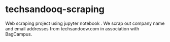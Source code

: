# techsandooq-scraping
Web scraping project using jupyter notebook . We scrap out company name and email addresses from techsandoow.com in association with BagCampus.
